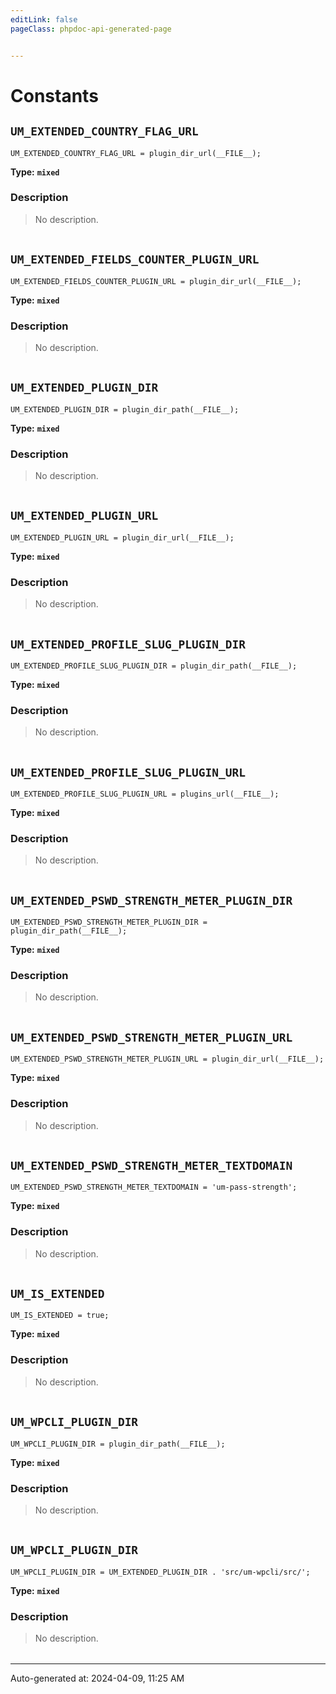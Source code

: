 ```yaml
---
editLink: false
pageClass: phpdoc-api-generated-page


---
```


# Constants

        
##  `UM_EXTENDED_COUNTRY_FLAG_URL`    



```php:no-line-numbers
UM_EXTENDED_COUNTRY_FLAG_URL = plugin_dir_url(__FILE__);
```

**Type:** **`mixed`**

### Description

> No description.

| | |
|:--------:| ----------- |

        
##  `UM_EXTENDED_FIELDS_COUNTER_PLUGIN_URL`    



```php:no-line-numbers
UM_EXTENDED_FIELDS_COUNTER_PLUGIN_URL = plugin_dir_url(__FILE__);
```

**Type:** **`mixed`**

### Description

> No description.

| | |
|:--------:| ----------- |

        
##  `UM_EXTENDED_PLUGIN_DIR`    



```php:no-line-numbers
UM_EXTENDED_PLUGIN_DIR = plugin_dir_path(__FILE__);
```

**Type:** **`mixed`**

### Description

> No description.

| | |
|:--------:| ----------- |

        
##  `UM_EXTENDED_PLUGIN_URL`    



```php:no-line-numbers
UM_EXTENDED_PLUGIN_URL = plugin_dir_url(__FILE__);
```

**Type:** **`mixed`**

### Description

> No description.

| | |
|:--------:| ----------- |

        
##  `UM_EXTENDED_PROFILE_SLUG_PLUGIN_DIR`    



```php:no-line-numbers
UM_EXTENDED_PROFILE_SLUG_PLUGIN_DIR = plugin_dir_path(__FILE__);
```

**Type:** **`mixed`**

### Description

> No description.

| | |
|:--------:| ----------- |

        
##  `UM_EXTENDED_PROFILE_SLUG_PLUGIN_URL`    



```php:no-line-numbers
UM_EXTENDED_PROFILE_SLUG_PLUGIN_URL = plugins_url(__FILE__);
```

**Type:** **`mixed`**

### Description

> No description.

| | |
|:--------:| ----------- |

        
##  `UM_EXTENDED_PSWD_STRENGTH_METER_PLUGIN_DIR`    



```php:no-line-numbers
UM_EXTENDED_PSWD_STRENGTH_METER_PLUGIN_DIR = plugin_dir_path(__FILE__);
```

**Type:** **`mixed`**

### Description

> No description.

| | |
|:--------:| ----------- |

        
##  `UM_EXTENDED_PSWD_STRENGTH_METER_PLUGIN_URL`    



```php:no-line-numbers
UM_EXTENDED_PSWD_STRENGTH_METER_PLUGIN_URL = plugin_dir_url(__FILE__);
```

**Type:** **`mixed`**

### Description

> No description.

| | |
|:--------:| ----------- |

        
##  `UM_EXTENDED_PSWD_STRENGTH_METER_TEXTDOMAIN`    



```php:no-line-numbers
UM_EXTENDED_PSWD_STRENGTH_METER_TEXTDOMAIN = 'um-pass-strength';
```

**Type:** **`mixed`**

### Description

> No description.

| | |
|:--------:| ----------- |

        
##  `UM_IS_EXTENDED`    



```php:no-line-numbers
UM_IS_EXTENDED = true;
```

**Type:** **`mixed`**

### Description

> No description.

| | |
|:--------:| ----------- |

        
##  `UM_WPCLI_PLUGIN_DIR`    



```php:no-line-numbers
UM_WPCLI_PLUGIN_DIR = plugin_dir_path(__FILE__);
```

**Type:** **`mixed`**

### Description

> No description.

| | |
|:--------:| ----------- |

        
##  `UM_WPCLI_PLUGIN_DIR`    



```php:no-line-numbers
UM_WPCLI_PLUGIN_DIR = UM_EXTENDED_PLUGIN_DIR . 'src/um-wpcli/src/';
```

**Type:** **`mixed`**

### Description

> No description.

| | |
|:--------:| ----------- |



--------

<div class="page-edit">
    <div class="last-updated">
        <span class="prefix">Auto-generated at: </span>
        <span class="time">2024-04-09, 11:25 AM</span>
    </div>
</div>



